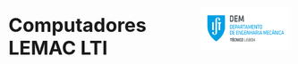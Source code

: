 <div style="display: flex; justify-content: space-between; align-items: center;">
    <h1 style="font-size: 34px;">Computadores LEMAC LTI</h1>
    <p align="right">
        <img src="../../assets/dem_logo.png" alt="logo" width="200" height="75">
    </p>
</div>
